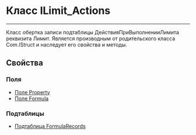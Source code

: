 ﻿---
Link: CMP.Rec.Properties.ILimit_Actions
---

<!--- Навигация
[Имя проекта](#)
-->

# Класс ILimit_Actions
---

Класс обертка записи подтаблицы ДействияПриВыполненииЛимита реквизита Лимит.
Является производным от родительского класса Com.IStruct и наследует его свойства и методы.

<!---
## Примеры
-->

## Свойства

<!--
### Типы
* [Тип 1](#)
-->

### Поля
* [Поле Property](Property)
* [Поле Formula](Formula)

### Подтаблицы
* [Подтаблица FormulaRecords](FormulaRecords)

